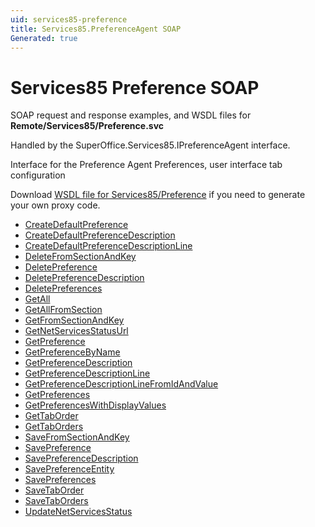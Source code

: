 ```yaml
---
uid: services85-preference
title: Services85.PreferenceAgent SOAP
Generated: true
---
```


# Services85 Preference SOAP

SOAP request and response examples, and WSDL files for **Remote/Services85/Preference.svc**

Handled by the <see cref="T:SuperOffice.Services85.IPreferenceAgent">SuperOffice.Services85.IPreferenceAgent</see> interface.

Interface for the Preference Agent
Preferences, user interface tab configuration

Download [WSDL file for Services85/Preference](../Services85-Preference.md) if you need to generate your own proxy code.

* [CreateDefaultPreference](CreateDefaultPreference.md)
* [CreateDefaultPreferenceDescription](CreateDefaultPreferenceDescription.md)
* [CreateDefaultPreferenceDescriptionLine](CreateDefaultPreferenceDescriptionLine.md)
* [DeleteFromSectionAndKey](DeleteFromSectionAndKey.md)
* [DeletePreference](DeletePreference.md)
* [DeletePreferenceDescription](DeletePreferenceDescription.md)
* [DeletePreferences](DeletePreferences.md)
* [GetAll](GetAll.md)
* [GetAllFromSection](GetAllFromSection.md)
* [GetFromSectionAndKey](GetFromSectionAndKey.md)
* [GetNetServicesStatusUrl](GetNetServicesStatusUrl.md)
* [GetPreference](GetPreference.md)
* [GetPreferenceByName](GetPreferenceByName.md)
* [GetPreferenceDescription](GetPreferenceDescription.md)
* [GetPreferenceDescriptionLine](GetPreferenceDescriptionLine.md)
* [GetPreferenceDescriptionLineFromIdAndValue](GetPreferenceDescriptionLineFromIdAndValue.md)
* [GetPreferences](GetPreferences.md)
* [GetPreferencesWithDisplayValues](GetPreferencesWithDisplayValues.md)
* [GetTabOrder](GetTabOrder.md)
* [GetTabOrders](GetTabOrders.md)
* [SaveFromSectionAndKey](SaveFromSectionAndKey.md)
* [SavePreference](SavePreference.md)
* [SavePreferenceDescription](SavePreferenceDescription.md)
* [SavePreferenceEntity](SavePreferenceEntity.md)
* [SavePreferences](SavePreferences.md)
* [SaveTabOrder](SaveTabOrder.md)
* [SaveTabOrders](SaveTabOrders.md)
* [UpdateNetServicesStatus](UpdateNetServicesStatus.md)
